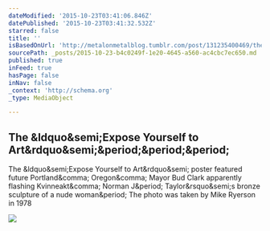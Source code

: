 ```yaml
---
dateModified: '2015-10-23T03:41:06.846Z'
datePublished: '2015-10-23T03:41:32.532Z'
starred: false
title: ''
isBasedOnUrl: 'http://metalonmetalblog.tumblr.com/post/131235400469/the-expose-yourself-to-art-poster-featured'
sourcePath: _posts/2015-10-23-b4c0249f-1e20-4645-a560-ac4cbc7ec650.md
published: true
inFeed: true
hasPage: false
inNav: false
_context: 'http://schema.org'
_type: MediaObject

---
```

<article style=""><h1>The &amp;ldquo&amp;semi;Expose Yourself to Art&amp;rdquo&amp;semi;&amp;period;&amp;period;&amp;period;</h1><p>The &amp;ldquo&amp;semi;Expose Yourself to Art&amp;rdquo&amp;semi; poster featured future Portland&amp;comma; Oregon&amp;comma; Mayor Bud Clark apparently flashing Kvinneakt&amp;comma; Norman J&amp;period; Taylor&amp;rsquo&amp;semi;s bronze sculpture of a nude woman&amp;period; The photo was taken by Mike Ryerson in 1978</p><img src="http://40.media.tumblr.com/d7d6d004daf0add6f2c38ad4ed0a099a/tumblr_nwa0hkT0al1qk38c7o1_500.jpg" /></article>